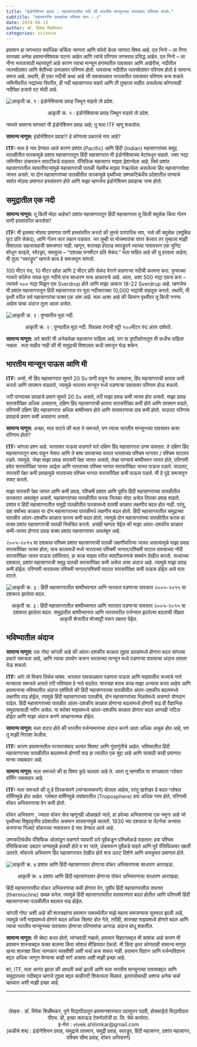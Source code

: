 ```yaml
---
title: "इंडोनेशियन प्रवाह : महासागरातील नदी जी भारतीय मान्सूनच्या पावसावर परिणाम करते."
subtitle: "महासागरीय प्रवाहाांचा परिचय भाग – २"
date: 2024-06-15
author: डॉ. विवेक शिळीमकर
categories: science
---
```

हवामान हा जगभरात सर्वाधिक चर्चिला जाणारा आणि फॉलो केला जाणारा विषय आहे. एल निनो – ला निना सारख्या अनेक हवामानविषयक घटना आहेत आणि त्यांचे परिणाम जगभरात प्रसिद्ध आहेत. एल निनो – ला नीना भारतासाठी महत्त्वपूर्ण आहे कारण त्याचा मान्सून हंगामातील पावसावर आणि अखेरीस, नदीतील जलस्रोतांवर आणि शेतीच्या उत्पन्नावर परिणाम होतो. पावसाचा नदीतील जलस्रोतांवर परिणाम होतो हे सामान्य समज आहे. तथापि, ही एका नदीची कथा आहे जी पावसाळ्यात भारतातील पावसावर परिणाम करू शकते. जमिनीवरील नद्यांच्या विपरीत, ही नदी महासागरात वाहते आणि ती तुम्हाला माहीत असलेल्या कोणत्याही नदीपेक्षा हजारो पट मोठी आहे.

![आकृती क्र. १ : इंडोनेशियाचा प्रवाह जिथून वाहतो तो प्रदेश.](https://raw.githubusercontent.com/vivek-shilimkar/science-interpreter/main/_images/article-2/image1.png)

<p style="text-align:center;"> 
आकृती क्र. १ : इंडोनेशियाचा प्रवाह जिथून वाहतो तो प्रदेश.
</p>

नमस्ते सामान्य माणसा! मी इंडोनेशियन प्रवाह आहे; तु मला ITF म्हणू शकतोस.

__सामान्य माणूस:__ इंडोनेशियन प्रवाह?! हे कोणत्या प्रकारचे नाव आहे?

__ITF:__ मला हे नाव देण्यात आले कारण प्रशांत (Pacific) आणि हिंदी (Indian) महासागरांच्या समुद्र पातळीतील फरकामुळे प्रशांत महासागरातून हिंदी महासागरात मी इंडोनेशियाच्या बेटांमधून वाहतो. जशा नद्या जमिनीवर उंचावरून सपाटीकडे वाहतात. पॅसिफिक महासागर माझ्या ईशान्येला आहे, तिथे प्रशांत महासागरातील व्यापारीवाऱ्यांमुळे महासागराची पातळी नेहमीच माझ्या नेऋत्येला असलेल्या हिंद महासागरापेक्षा जास्त असते. या दोन महासागरांच्या पातळीतील फरकामुळे पृथ्वीच्या उष्णकटिबंधीय प्रदेशातील पाण्याचे सर्वात मोठ्या प्रमाणात हस्तांतरण होते आणि माझा म्हणजेच इंडोनेशियन प्रवाहाचा जन्म होतो.

## समुद्रातील एक नदी 
__सामान्य माणूस:__ तू किती मोठा आहेस? प्रशांत महासागरातून हिंदी महासागरात तू किती क्युसेक किंवा गॅलन पाणी हस्तांतरित करतोस?

__ITF:__ मी इतक्या मोठ्या प्रमाणात पाणी हस्तांतरित करतो की तुमचे पारंपारिक माप, जसे की क्युसेक (क्यूबिक फूट प्रति सेकंद), आणि गॅलन फार लहान पडतात. जर तुम्ही या मोजमापांचा वापर केलात तर तुम्हाला माझी विशालता सहजासहजी समजणार नाही. म्हणून, शास्त्रज्ञ हॅराल्ड स्वरड्रूपने त्याच्या नावावरून एक युनिट शोधून काढले, स्वेरड्रप, समतुल्य – “दशलक्ष घनमीटर प्रति सेकंद.” मला माहित आहे की तू हरवला आहेस; मी तुला  “स्वरड्रूप” म्हणजे काय हे समजावून सांगतो.

100 मीटर रुंद, 10 मीटर खोल आणि 2 मीटर प्रति सेकंद वेगाने वाहणाऱ्या नदीची कल्पना करा. पुण्याच्या गरवारे कॉलेज जवळ मुठा नदीचे पात्र साधारण याच आकाराचे आहे. आता, अशा 500 नद्या एकत्र करा – त्यासर्व ५०० नद्या मिळून एक Sverdrup होते आणि माझा आकार 18-22 Sverdrup आहे. म्हणजेच मी प्रशांत महासागरातून हिंदी महासागरात वर मुठा नदीसारख्या 10,000 नद्यांची वाहतूक करतो. तथापि, मी पृथ्वी वरील सर्व महासागरांचा फक्त एक अंश आहे. मला आशा आहे की किमान पृथ्वीवर तू किती नगण्य आहेस याचा अंदाज तुला आला असेल.

![आकृती क्र. २ : पुण्यातील मुठा नदी.](https://raw.githubusercontent.com/vivek-shilimkar/science-interpreter/main/_images/article-2/image2.png)

<p style="text-align:center;"> 
आकृती क्र. २ : पुण्यातील मुठा नदी. पिवळ्या रंगाची पट्टी १००मीटर रुंद अंतर दर्शवते.
</p>

__सामान्य माणूस:__ अरे बापरे! मी अनेकवेळा महासागर पाहिला आहे, पण या दृष्टीकोनातून मी कधीच पाहिला नव्हता . मला माहीत नाही की मी समुद्राची विशालता कधी समजून घेऊ शकेन.

## भारतीय मान्सून पाऊस आणि मी

__ITF:__ असो, मी हिंद महासागरात सुमारे 20 Sv पाणी वाहून नेत असताना, हिंद महासागराची क्षारता कमी करतो आणि तापमान वाढवतो, ज्यामुळे भारतात मान्सून मध्ये पडणाऱ्या पावसावर परिणाम होऊ शकतो.

जरी पाण्याच्या प्रवाहाचे प्रमाण सुमारे 20 Sv असले, तरी माझा प्रवाह कमी जास्त होत असतो. माझा प्रवाह सरासरीपेक्षा अधिक असताना, दक्षिण हिंद महासागराची क्षारता सरासरीपेक्षा कमी  होते आणि तापमान वाढते, परिणामी दक्षिण हिंद महासागरात अधिक बाष्पीभवन होते आणि वातावरणाचा दाब कमी होतो. याउलट परिणाम प्रवाहाचे प्रमाण कमी असताना  असतो.

__सामान्य माणूस:__ अच्छा, मला वाटते की मला ते समजले, पण त्याचा भारतीय मान्सूनच्या पावसावर कसा परिणाम होतो?

__ITF:__ चांगला प्रश्न आहे. भारतावर पाऊस पाडणारे वारे दक्षिण हिंद महासागरात उगम पावतात. ते दक्षिण हिंद महासागरातून बाष्प वाहून नेतात आणि ते बाष्प पावसाच्या रूपात भारताच्या पश्चिम भागावर / पश्चिम घाटावर पडते. त्यामुळे, जेव्हा माझा प्रवाह सरासरी पेक्षा जास्त असतो, तेव्हा पाण्याचे बाष्पीभवन जास्त होते, परिणामी हवेत सरासरीपेक्षा जास्त आर्द्रता आणि भारताच्या पश्चिम भागात सरासरीपेक्षा जास्त पाऊस पडतो. याउलट, सरासरी पेक्षा कमी प्रवाहामुळे भारताच्या पश्चिम भागात सरासरीपेक्षा कमी पाऊस पडतो. मी हे पुढे समजावून स्पष्ट करतो.

माझा सरासरी पेक्षा जास्त आणि कमी प्रवाह, पश्चिमी प्रशांत आणि पूर्वीय हिंदी महासागरांच्या पातळीतील फरकावर अवलंबून असतो. महासागरांच्या पातळीतील फरक जितका मोठा असेल तितका प्रवाह वाढतो. प्रशांत व हिंदी महासागरातील समुद्री पातळीतील फरकामध्ये दरवर्षी काळात लक्षणीय बदल होत नाही. परंतु, दहा वर्षांच्या  काळात या दोन महासागराच्या पातळीमधे लक्षणीय बदल होतो. हिंदी महासागरातील समुद्राच्या पातळीत आंतर-दशकीय काळात फारच कमी बदल होतो, त्यामुळे दोन महासागरांच्या पातळीतील फरक हा फक्त प्रशांत महासागराची पातळी नियंत्रित करतो. असंही म्हणता  येईल  की माझा आंतर-दशकीय काळात कमी-जास्त होणारा प्रवाह फक्त प्रशांत महासागरावर अवलंबून आहे. 

२००५-२०१५  या दशकात पश्चिम प्रशांत महासागराची पातळी लक्षणीयरित्या जास्त असल्यामुळे माझा प्रवाह सरासरीपेक्षा जास्त होता; याच कालावधी मध्ये भारताच्या पश्चिमी  भागात/पश्चिमी घाटात पावसाच्या नोंदी सरासरीपेक्षा जास्त पाऊस दर्शवितात, हा काळ माझ्या वरील स्पष्टीकरणाचे समर्थन देखील करतो. सध्याच्या दशकात, प्रशांत महासागराची समुद्र पातळी सरासरीपेक्षा कमी असेल असा अंदाज आहे. त्यामुळे माझा प्रवाह कमी होईल. परिणामी भारताच्या पश्चिमी भागात/पश्चिमी घाटात सरासरीपेक्षा कमी पाऊस होईल असे मला वाटते.

![आकृती क्र. ३ : हिंदी महासागरातील बाष्पीभवनात आणि भारतात पडणाऱ्या पावसात २००५-२०१५ या दशकात झालेला बदल.](https://raw.githubusercontent.com/vivek-shilimkar/science-interpreter/main/_images/article-2/image3.png)

<p style="text-align:center;"> 
आकृती क्र. ३ : हिंदी महासागरातील बाष्पीभवनात आणि भारतात पडणाऱ्या पावसात २००५-२०१५ या दशकात झालेला बदल. समुद्रातील बाष्पीभवनात आणि भारतावरील पर्जन्यात झालेल्या बदलाची तीव्रता आकृती शेजारील मोजपट्टी वरून लक्षात येईल.</p>

## भविष्यातील अंदाज

__सामान्य माणूस:__ एक गोष्ट चांगली आहे की आंतर-दशकीय काळात तुझ्या प्रवाहांमध्ये होणारा बदल चांगल्या प्रकारे समजला आहे, आणि त्याचा उपयोग करून भारताच्या मान्सून मध्ये पडणाऱ्या पावसाचा अंदाज लावता येऊ  शकतो.

__ITF:__ अरे! तो विचार तिथेच थांबव. भारतात पावसाळ्यात पडणारा पाऊस आणि माझ्यातील सध्याचे नाते मानवाला समजले असले तरी भविष्यात हे नाते बदलेल. शास्त्रज्ञ बराच काळ माझा अभ्यास करत आहेत आणि हवामानाचा भविष्यातील अंदाज दर्शवितो की हिंदी महासागराच्या पातळीतील आंतर-दशकीय बदलामध्ये लक्षणीय वाढ होईल, त्यामुळे हिंदी महासागराच्या पातळीचे, दोन महासागरांच्या भिन्नतेमध्ये असणारे योगदान वाढेल. हिंदी महासागराच्या पातळीत आंतर-दशकीय काळात होणाऱ्या बदलामध्ये होणारी वाढ ही वैज्ञानिक समुदायासाठी नवीन असेल. या बरोबर माझ्यामध्ये आंतर-दशकीय काळात होणारा बदल आणखी जटिल होईल आणि माझा अंदाज करणे आव्हानात्मक होईल.

__सामान्य माणूस:__ मला वाटत होते की भारतीय पर्जन्यमानाचा अंदाज करणे आता अधिक अचूक होत आहे, पण तू माझी निराशा केलीस.

__ITF:__ कारण हवामानातील परस्परसंवाद अत्यंत क्लिष्ट आणि गुंतागुंतीचे आहेत. भविष्यातील हिंदी महासागराच्या पातळीतील बदलामध्ये होणारी वाढ हा त्यातील एक मुद्दा आहे आणि यासाठी काही प्रमाणात मानव जबाबदार आहे.

__सामान्य माणूस:__ मला समजले की   हा विषय कुठे चालला आहे ते. आता तू म्हणशील या सगळ्याला ग्लोबल वॉर्मिंग जबाबदार आहे. 

__ITF:__ मला समजले की तू हे तिरकसपणे (व्यंग्यात्मकपणे) बोलला आहेस, परंतु खरोखर हे बदल ग्लोबल वॉर्मिंगमुळे होत आहेत. ग्लोबल वार्मिंगमुळे तपांबरातील (Troposphere) हवा अधिक गरम होते, परिणामी वॉकर अभिसरणाचा वेग कमी होतो. 

वॉकर अभिसरण , ज्याला वॉकर सेल म्हणूनही ओळखले जाते, हा हवेच्या अभिसरणाचा एक नमुना आहे जो पृथ्वीच्या विषुववृत्तीय प्रदेशातील असमान तापमानामुळे चालतो. 1930 च्या दशकात या पॅटर्नचा अभ्यास करणार्‍या गिल्बर्ट वॉकरच्या नावावरून हे नाव देण्यात आले आहे. 

उष्णकटिबंधीय पॅसिफिक ओलांडून वाहणारे व्यापारी वारे पूर्वेकडून पश्चिमेकडे वाहतात: हवा पश्चिम पॅसिफिकच्या उबदार पाण्यामुळे हलकी होते व वर जाते, उंचावरून पूर्वेकडे वाहते आणि पूर्व पॅसिफिकवर खाली उतरते. वॉकरचे अभिसरण हिंद महासागरावर देखील होते मात्र उलट दिशेने आणि कमकुवत प्रमाणात होते.

![आकृती क्र. ४ प्रशांत आणि हिंदी महासागरावर होणाऱ्या वॉकर अभिसरणाचा साधारण आराखडा.](https://raw.githubusercontent.com/vivek-shilimkar/science-interpreter/main/_images/article-2/image4.jpg)

<p style="text-align:center;"> 
आकृती क्र. ४ प्रशांत आणि हिंदी महासागरावर होणाऱ्या वॉकर अभिसरणाचा साधारण आराखडा.
</p>

हिंदी महासागरातील वॉकर अभिसरणाचा कमी होणारा वेग, पूर्वीय हिंदी महासागरातील तापनत (thermocline) उथळ करेल. त्यामुळे हिंदी महासागरावरील वातावरणात बदल होतील आणि परिणामी  हिंदी महासागराच्या पातळीतील बदलात वाढ होईल. 

चांगली गोष्ट अशी आहे की शास्त्रज्ञांना हवामान व्यवस्थेतील माझे महत्त्व समजण्यास सुरुवात झाली आहे, त्यामुळे जरी माझ्यामध्ये होणारे बदल अधिक क्लिष्ट होत गेले, तरीही, शास्त्रज्ञ माझ्यामध्ये होणारे बदल आणि त्याचा भारतीय मान्सूनच्या पावसावर होणाऱ्या परिणामांचा आगाऊ अंदाज बांधू शकतील.

__सामान्य माणूस:__ मी चेष्टा करत होतो, व्यंग्यवादी नव्हतो; हवामान विज्ञानाबद्दल मी साशंक आहे कारण मी हवामान शास्त्राबद्दल फक्त बातम्या किंवा सोशल मीडियावर ऐकतो. मी किंवा इतर कोणताही सामान्य माणूस खऱ्या शास्त्रज्ञ किंवा जाणकार व्यक्तीशी अशी चर्चा करू शकत नाही. हवामान विज्ञान आणि पर्जन्यविज्ञाना बद्दल अधिक जाणून घेण्याचा काही मार्ग असावा अशी माझी इच्छा आहे.

बरं, ITF, मला आनंद झाला की आपली चर्चा झाली आणि मला भारतीय मान्सूनच्या पावसाबद्दल आणि समुद्रातल्या नदीबद्दल म्हणजे तुझ्या बद्दल काहीतरी शिकायला मिळालं. इतरांसोबतही अशाच अनेक चर्चा व्हाव्यात अशी माझी इच्छा आहे.

---
<br>
<p style="text-align: center;">
लेखक : डॉ. विवेक शिळीमकर, पुणे विद्यापीठातून हवामानशास्त्रात पदव्युत्तर पदवी, होक्काईदो विद्यापीठात पीएच. डी, इन्फ्रा क्लाऊड टेक्नोलॉजी प्रा. लि. येथे कार्यरत. <br>
इ-मेल : vivek.shilimkar@gmail.com <br>
(कळीचे शब्द : इंडोनेशियन प्रवाह, समुद्राचे तापमान, समुद्री प्रवाह, स्वरड्रूप, हिंदी महासागर, प्रशांत महासागर, पश्चिम सीमा प्रवाह, वॉकर अभिसरण)
</p>